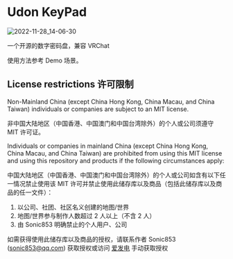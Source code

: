 # Udon KeyPad

![2022-11-28_14-06-30](https://user-images.githubusercontent.com/8389962/204208464-ac5f9711-0cc5-4e4e-a303-f3994b901864.png)

一个开源的数字密码盘，兼容 VRChat

使用方法参考 Demo 场景。
## License restrictions 许可限制
Non-Mainland China (except China Hong Kong, China Macau, and China Taiwan) individuals or companies are subject to an MIT license.

非中国大陆地区（中国香港、中国澳门和中国台湾除外）的个人或公司须遵守 MIT 许可证。

Individuals or companies in mainland China (except China Hong Kong, China Macau, and China Taiwan) are prohibited from using this MIT license and using this repository and products if the following circumstances apply:

中国大陆地区（中国香港、中国澳门和中国台湾除外）的个人或公司如含有以下任一情况禁止使用该 MIT 许可并禁止使用此储存库以及商品（包括此储存库以及商品的任一文件）：
1. 以公司、社团、社区名义创建的地图/世界
2. 地图/世界参与制作人数超过 2 人以上（不含 2 人）
3. 由 Sonic853 明确禁止的个人用户、公司

如需获得使用此储存库以及商品的授权，请联系作者 Sonic853 (sonic853@qq.com) 获取授权或访问 [爱发电](https://afdian.net/a/Sonic853) 手动获取授权
